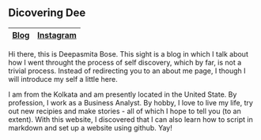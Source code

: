 ## Dicovering Dee

[Blog](./blog) | [Instagram](https://preprod.instagram.com/discovering_dee/) |
-----| ----------|

Hi there, this is Deepasmita Bose.  This sight is a blog in which I talk about how I went throught the process of self discovery, which by far, is not a trivial process.  Instead of redirecting you to an about me page, I though I will introduce my self a little here.

I am from the Kolkata and am presently located in the United State.  By profession, I work as a Business Analyst.  By hobby, I love to live my life, try out new recipies and make stories - all of which I hope to tell you (to an extent).  With this website, I discovered that I can also learn how to script in markdown and set up a website using github.  Yay!
